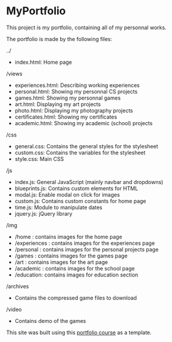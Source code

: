 # MyPortfolio

This project is my portfolio, containing all of my personnal works.

The portfolio is made by the following files: 

../
- index.html: Home page

/views
- experiences.html: Describing working experiences
- personal.html: Showing my personnal CS projects
- games.html: Showing my personnal games
- art.html: Displaying my art projects
- photo.html: Displaying my photography projects
- certificates.html: Showing my certificates
- academic.html: Showing my academic (school) projects

/css
- general.css: Contains the general styles for the stylesheet
- custom.css: Contains the variables for the stylesheet
- style.css: Main CSS

/js
- index.js: General JavaScript (mainly navbar and dropdowns)
- blueprints.js: Contains custom elements for HTML
- modal.js: Enable modal on click for images
- custom.js: Contains custom constants for home page
- time.js: Module to manipulate dates
- jquery.js: jQuery library

/img
- /home : contains images for the home page
- /experiences : contains images for the experiences page
- /personal : contains images for the personal projects page
- /games : contains images for the games page
- /art : contains images for the art page
- /academic : contains images for the school page
- /education: contains images for education section

/archives
- Contains the compressed game files to download

/video
- Contains demo of the games


This site was built using this [portfolio course](https://youtu.be/_xkSvufmjEs?si=sTo628TZXGkxunje) as a template.
